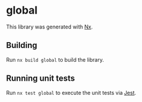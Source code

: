 # global

This library was generated with [Nx](https://nx.dev).

## Building

Run `nx build global` to build the library.

## Running unit tests

Run `nx test global` to execute the unit tests via [Jest](https://jestjs.io).
